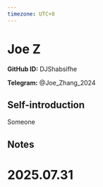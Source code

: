 ```yaml
---
timezone: UTC+8
---
```


# Joe Z

**GitHub ID:** DJShabsifhe

**Telegram:** @Joe_Zhang_2024

## Self-introduction

Someone

## Notes

<!-- Content_START -->

# 2025.07.31


<!-- Content_END -->
